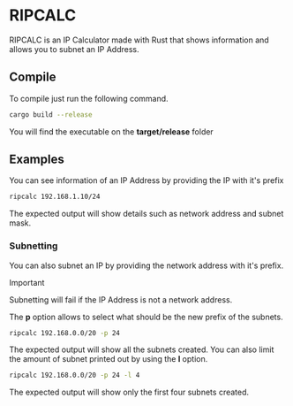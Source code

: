 # RIPCALC

RIPCALC is an IP Calculator made with Rust that shows information and allows you to subnet an IP Address.

## Compile

To compile just run the following command.

```bash
cargo build --release
```

You will find the executable on the **target/release** folder 

## Examples

You can see information of an IP Address by providing the IP with it's prefix

```bash
ripcalc 192.168.1.10/24 
```

The expected output will show details such as network address and subnet mask.

### Subnetting 

You can also subnet an IP by providing the network address with it's prefix. 

> [!IMPORTANT]
> Subnetting will fail if the IP Address is not a network address.

The **p** option allows to select what should be the new prefix of the subnets.

```bash
ripcalc 192.168.0.0/20 -p 24 
```

The expected output will show all the subnets created. You can also limit the amount of subnet printed out by using the **l** option.

```bash
ripcalc 192.168.0.0/20 -p 24 -l 4 
```

The expected output will show only the first four subnets created.
